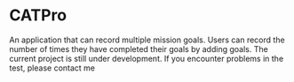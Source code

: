 # CATPro
An application that can record multiple mission goals. Users can record the number of times they have completed their goals by adding goals. The current project is still under development. If you encounter problems in the test, please contact me
